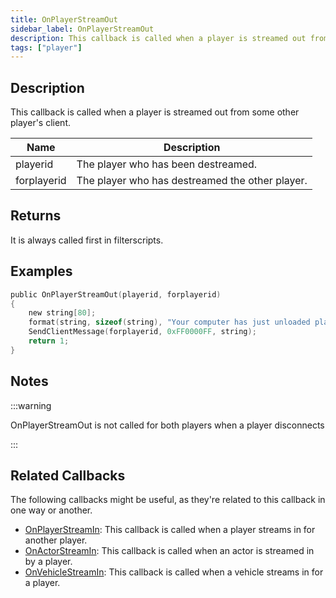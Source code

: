 ```yaml
---
title: OnPlayerStreamOut
sidebar_label: OnPlayerStreamOut
description: This callback is called when a player is streamed out from some other player's client.
tags: ["player"]
---
```


## Description

This callback is called when a player is streamed out from some other player's client.

| Name        | Description                                     |
| ----------- | ----------------------------------------------- |
| playerid    | The player who has been destreamed.             |
| forplayerid | The player who has destreamed the other player. |

## Returns

It is always called first in filterscripts.

## Examples

```c
public OnPlayerStreamOut(playerid, forplayerid)
{
    new string[80];
    format(string, sizeof(string), "Your computer has just unloaded player ID %d", playerid);
    SendClientMessage(forplayerid, 0xFF0000FF, string);
    return 1;
}
```

## Notes

<TipNPCCallbacks />

:::warning

OnPlayerStreamOut is not called for both players when a player disconnects

:::

## Related Callbacks

The following callbacks might be useful, as they're related to this callback in one way or another.

- [OnPlayerStreamIn](OnPlayerStreamIn): This callback is called when a player streams in for another player.
- [OnActorStreamIn](OnPlayerStreamOut): This callback is called when an actor is streamed in by a player.
- [OnVehicleStreamIn](OnPlayerStreamOut): This callback is called when a vehicle streams in for a player.
